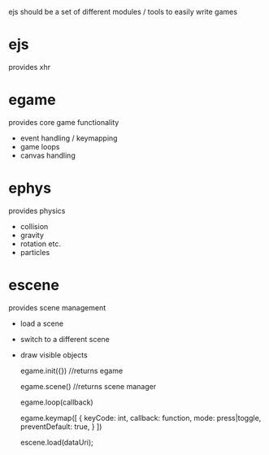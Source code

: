 ejs should be a set of different modules / tools to easily write games

ejs
=== 
provides xhr

egame
===
provides core game functionality

* event handling / keymapping
* game loops
* canvas handling

ephys
===
provides physics

* collision
* gravity
* rotation etc.
* particles

escene
===
provides scene management

* load a scene
* switch to a different scene
* draw visible objects


	egame.init({}) //returns egame

	egame.scene() //returns scene manager

	egame.loop(callback)

	egame.keymap([
		{
			keyCode: int,
			callback: function,
			mode: press|toggle,
			preventDefault: true,
		}
	])

	escene.load(dataUri);


